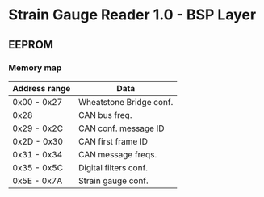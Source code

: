 # Strain Gauge Reader 1.0 - BSP Layer

## EEPROM

### Memory map

| Address range | Data |
| ------------- | ---- |
| 0x00 - 0x27 | Wheatstone Bridge conf. |
| 0x28 | CAN bus freq. |
| 0x29 - 0x2C | CAN conf. message ID |
| 0x2D - 0x30 | CAN first frame ID |
| 0x31 - 0x34 | CAN message freqs. |
| 0x35 - 0x5C | Digital filters conf. |
| 0x5E - 0x7A | Strain gauge conf. |
